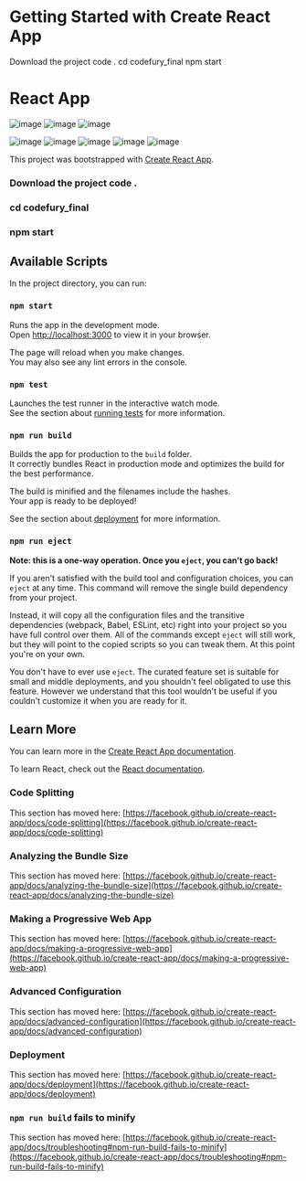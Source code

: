 # Getting Started with Create React App
Download the project code .
cd codefury_final
npm start
# React App
![image](https://github.com/yuktha-c-reddy/codefury_final/assets/70469290/8c3f1a3d-1bd1-4391-968b-c95ac86ed0e0)
![image](https://github.com/yuktha-c-reddy/codefury_final/assets/70469290/82fa6195-d9ec-4b35-b92c-66f4a60515dd)
![image](https://github.com/yuktha-c-reddy/codefuryfinal/assets/70469290/c49f304a-5dc6-4986-af46-7d4294c7b555)

![image](https://github.com/yuktha-c-reddy/codefury_final/assets/70469290/ea18e83f-f53d-424c-b1e9-68461e2a4104)
![image](https://github.com/yuktha-c-reddy/codefury_final/assets/70469290/1670a276-8751-422f-bc72-0a126e2a2fce)
![image](https://github.com/yuktha-c-reddy/codefury_final/assets/70469290/564a425d-f525-4296-a133-c70446c3d652)
![image](https://github.com/yuktha-c-reddy/codefury_final/assets/70469290/5b5cec3b-d6ab-4c14-88c3-95b6f8702a2b)
![image](https://github.com/yuktha-c-reddy/codefury_final/assets/70469290/95a6d85f-2485-4048-b502-c406d836d8cf)






This project was bootstrapped with [Create React App](https://github.com/facebook/create-react-app).
 ### Download the project code .
### cd codefury_final
### npm start

## Available Scripts

In the project directory, you can run:

### `npm start`

Runs the app in the development mode.\
Open [http://localhost:3000](http://localhost:3000) to view it in your browser.

The page will reload when you make changes.\
You may also see any lint errors in the console.

### `npm test`

Launches the test runner in the interactive watch mode.\
See the section about [running tests](https://facebook.github.io/create-react-app/docs/running-tests) for more information.

### `npm run build`

Builds the app for production to the `build` folder.\
It correctly bundles React in production mode and optimizes the build for the best performance.

The build is minified and the filenames include the hashes.\
Your app is ready to be deployed!

See the section about [deployment](https://facebook.github.io/create-react-app/docs/deployment) for more information.

### `npm run eject`

**Note: this is a one-way operation. Once you `eject`, you can't go back!**

If you aren't satisfied with the build tool and configuration choices, you can `eject` at any time. This command will remove the single build dependency from your project.

Instead, it will copy all the configuration files and the transitive dependencies (webpack, Babel, ESLint, etc) right into your project so you have full control over them. All of the commands except `eject` will still work, but they will point to the copied scripts so you can tweak them. At this point you're on your own.

You don't have to ever use `eject`. The curated feature set is suitable for small and middle deployments, and you shouldn't feel obligated to use this feature. However we understand that this tool wouldn't be useful if you couldn't customize it when you are ready for it.

## Learn More

You can learn more in the [Create React App documentation](https://facebook.github.io/create-react-app/docs/getting-started).

To learn React, check out the [React documentation](https://reactjs.org/).

### Code Splitting

This section has moved here: [https://facebook.github.io/create-react-app/docs/code-splitting](https://facebook.github.io/create-react-app/docs/code-splitting)

### Analyzing the Bundle Size

This section has moved here: [https://facebook.github.io/create-react-app/docs/analyzing-the-bundle-size](https://facebook.github.io/create-react-app/docs/analyzing-the-bundle-size)

### Making a Progressive Web App

This section has moved here: [https://facebook.github.io/create-react-app/docs/making-a-progressive-web-app](https://facebook.github.io/create-react-app/docs/making-a-progressive-web-app)

### Advanced Configuration

This section has moved here: [https://facebook.github.io/create-react-app/docs/advanced-configuration](https://facebook.github.io/create-react-app/docs/advanced-configuration)

### Deployment

This section has moved here: [https://facebook.github.io/create-react-app/docs/deployment](https://facebook.github.io/create-react-app/docs/deployment)

### `npm run build` fails to minify

This section has moved here: [https://facebook.github.io/create-react-app/docs/troubleshooting#npm-run-build-fails-to-minify](https://facebook.github.io/create-react-app/docs/troubleshooting#npm-run-build-fails-to-minify)
